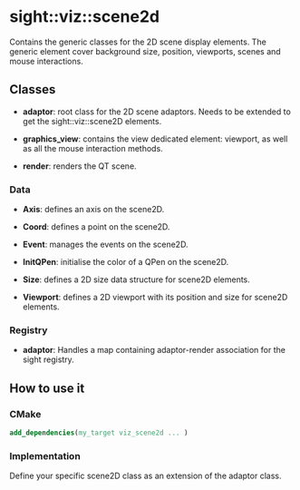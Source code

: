 # sight::viz::scene2d

Contains the generic classes for the 2D scene display elements. 
The generic element cover background size, position, viewports, scenes and mouse interactions.

## Classes

* **adaptor**: root class for the 2D scene adaptors. Needs to be extended to get the sight::viz::scene2D elements. 

* **graphics_view**: contains the view dedicated element: viewport, as well as all the mouse interaction methods. 

* **render**: renders the QT scene. 
 
### Data

* **Axis**: defines an axis on the scene2D.

* **Coord**: defines a point on the scene2D.

* **Event**: manages the events on the scene2D.

* **InitQPen**: initialise the color of a QPen on the scene2D.

* **Size**: defines a 2D size data structure for scene2D elements.

* **Viewport**: defines a 2D viewport with its position and size for scene2D elements.
 
### Registry

* **adaptor**: Handles a map containing adaptor-render association for the sight registry.

 
## How to use it

### CMake

```cmake
add_dependencies(my_target viz_scene2d ... )
```

### Implementation

Define your specific scene2D class as an extension of the adaptor class. 


